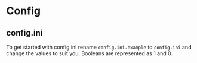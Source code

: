 # Config

## config.ini

To get started with config ini rename `config.ini.example` to `config.ini` and change the values to suit you.
Booleans are represented as 1 and 0.